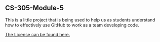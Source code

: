 ## CS-305-Module-5


This is a little project that is being used to help us as students understand how to effectively use GitHub to work as a team developing code.

[The License can be found here.](https://github.com/Demetri-Gl1tch/CS-305-Module-5/blob/main/License)  
